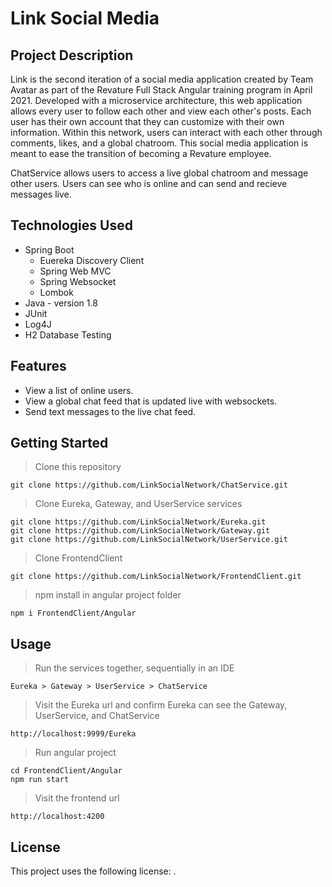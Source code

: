 # Link Social Media

## Project Description
Link is the second iteration of a social media application created by Team Avatar as part of the Revature Full Stack Angular training program in April 2021. Developed with a microservice architecture, this web application allows every user to follow each other and view each other's posts. Each user has their own account that they can customize with their own information. Within this network, users can interact with each other through comments, likes, and a global chatroom. This social media application is meant to ease the transition of becoming a Revature employee.

ChatService allows users to access a live global chatroom and message other users. Users can see who is online and can send and recieve messages live.

## Technologies Used

- Spring Boot
	- Euereka Discovery Client
	- Spring Web MVC
	- Spring Websocket
	- Lombok
- Java - version 1.8
- JUnit
- Log4J
- H2 Database Testing

## Features

- View a list of online users.
- View a global chat feed that is updated live with websockets.
- Send text messages to the live chat feed.

## Getting Started
   
> Clone this repository
```
git clone https://github.com/LinkSocialNetwork/ChatService.git
```

> Clone Eureka, Gateway, and UserService services
```
git clone https://github.com/LinkSocialNetwork/Eureka.git
git clone https://github.com/LinkSocialNetwork/Gateway.git
git clone https://github.com/LinkSocialNetwork/UserService.git
```

> Clone FrontendClient
```
git clone https://github.com/LinkSocialNetwork/FrontendClient.git
```

> npm install in angular project folder
```
npm i FrontendClient/Angular
```

## **Usage**

> Run the services together, sequentially in an IDE
```
Eureka > Gateway > UserService > ChatService
```

> Visit the Eureka url and confirm Eureka can see the Gateway, UserService, and ChatService
```
http://localhost:9999/Eureka
```

> Run angular project
```
cd FrontendClient/Angular
npm run start
```

> Visit the frontend url
```
http://localhost:4200
```

## **License**

This project uses the following license: [<The MIT License>](https://www.mit.edu/~amini/LICENSE.md).
